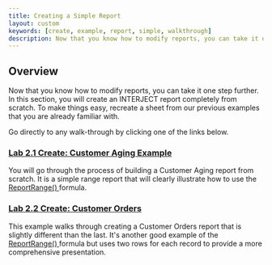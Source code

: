 ```yaml
---
title: Creating a Simple Report
layout: custom
keywords: [create, example, report, simple, walkthrough]
description: Now that you know how to modify reports, you can take it one step further. In this section, you will create an INTERJECT report completely from scratch. To make things easy, recreate a sheet from our previous examples that you are already familiar with. 
---
```


##  **Overview**

Now that you know how to modify reports, you can take it one step further. In this section, you will create an INTERJECT report completely from scratch. To make things easy, recreate a sheet from our previous examples that you are already familiar with. 

Go directly to any walk-through by clicking one of the links below. 

###  [ Lab 2.1 Create: Customer Aging Example ](wGetStarted\L-Create-CustomerAging_128429314.html)

You will go through the process of building a Customer Aging report from scratch. It is a simple range report that will clearly illustrate how to use the  [ ReportRange() ](/wIndex/61702199.html) formula. 

###  [ Lab 2.2 Create: Customer Orders ](wGetStarted\L-Create-CustomerOrders_128421638.html)

This example walks through creating a Customer Orders report that is slightly different than the last. It's another good example of  the  [ ReportRange() ](/wIndex/61702199.html) formula but uses two rows for each record to provide a more comprehensive presentation. 

